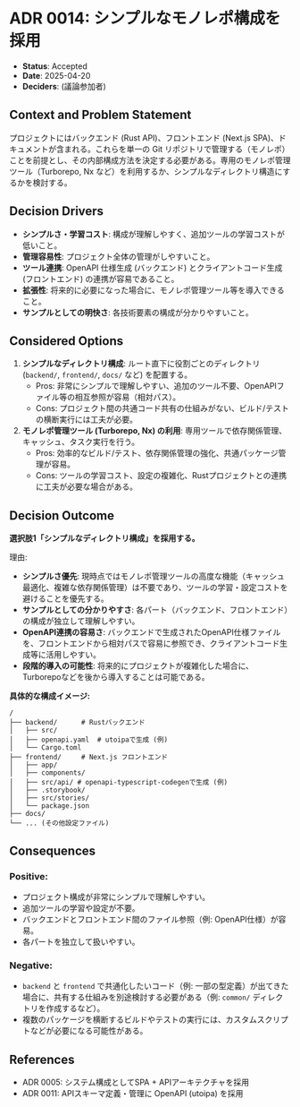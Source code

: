 # ADR 0014: シンプルなモノレポ構成を採用

*   **Status**: Accepted
*   **Date**: 2025-04-20
*   **Deciders**: (議論参加者)

## Context and Problem Statement

プロジェクトにはバックエンド (Rust API)、フロントエンド (Next.js SPA)、ドキュメントが含まれる。これらを単一の Git リポジトリで管理する（モノレポ）ことを前提とし、その内部構成方法を決定する必要がある。専用のモノレポ管理ツール（Turborepo, Nx など）を利用するか、シンプルなディレクトリ構造にするかを検討する。

## Decision Drivers

*   **シンプルさ・学習コスト**: 構成が理解しやすく、追加ツールの学習コストが低いこと。
*   **管理容易性**: プロジェクト全体の管理がしやすいこと。
*   **ツール連携**: OpenAPI 仕様生成 (バックエンド) とクライアントコード生成 (フロントエンド) の連携が容易であること。
*   **拡張性**: 将来的に必要になった場合に、モノレポ管理ツール等を導入できること。
*   **サンプルとしての明快さ**: 各技術要素の構成が分かりやすいこと。

## Considered Options

1.  **シンプルなディレクトリ構成**: ルート直下に役割ごとのディレクトリ (`backend/`, `frontend/`, `docs/` など) を配置する。
    *   Pros: 非常にシンプルで理解しやすい、追加のツール不要、OpenAPIファイル等の相互参照が容易（相対パス）。
    *   Cons: プロジェクト間の共通コード共有の仕組みがない、ビルド/テストの横断実行には工夫が必要。
2.  **モノレポ管理ツール (Turborepo, Nx) の利用**: 専用ツールで依存関係管理、キャッシュ、タスク実行を行う。
    *   Pros: 効率的なビルド/テスト、依存関係管理の強化、共通パッケージ管理が容易。
    *   Cons: ツールの学習コスト、設定の複雑化、Rustプロジェクトとの連携に工夫が必要な場合がある。

## Decision Outcome

**選択肢1「シンプルなディレクトリ構成」を採用する。**

理由:
*   **シンプルさ優先**: 現時点ではモノレポ管理ツールの高度な機能（キャッシュ最適化、複雑な依存関係管理）は不要であり、ツールの学習・設定コストを避けることを優先する。
*   **サンプルとしての分かりやすさ**: 各パート（バックエンド、フロントエンド）の構成が独立して理解しやすい。
*   **OpenAPI連携の容易さ**: バックエンドで生成されたOpenAPI仕様ファイルを、フロントエンドから相対パスで容易に参照でき、クライアントコード生成等に活用しやすい。
*   **段階的導入の可能性**: 将来的にプロジェクトが複雑化した場合に、Turborepoなどを後から導入することは可能である。

**具体的な構成イメージ:**
```
/
├── backend/      # Rustバックエンド
│   ├── src/
│   ├── openapi.yaml  # utoipaで生成 (例)
│   └── Cargo.toml
├── frontend/     # Next.js フロントエンド
│   ├── app/
│   ├── components/
│   ├── src/api/ # openapi-typescript-codegenで生成 (例)
│   ├── .storybook/
│   ├── src/stories/
│   └── package.json
├── docs/
└── ... (その他設定ファイル)
```

## Consequences

### Positive:
*   プロジェクト構成が非常にシンプルで理解しやすい。
*   追加ツールの学習や設定が不要。
*   バックエンドとフロントエンド間のファイル参照（例: OpenAPI仕様）が容易。
*   各パートを独立して扱いやすい。

### Negative:
*   `backend` と `frontend` で共通化したいコード（例: 一部の型定義）が出てきた場合に、共有する仕組みを別途検討する必要がある（例: `common/` ディレクトリを作成するなど）。
*   複数のパッケージを横断するビルドやテストの実行には、カスタムスクリプトなどが必要になる可能性がある。

## References

*   ADR 0005: システム構成としてSPA + APIアーキテクチャを採用
*   ADR 0011: APIスキーマ定義・管理に OpenAPI (utoipa) を採用 